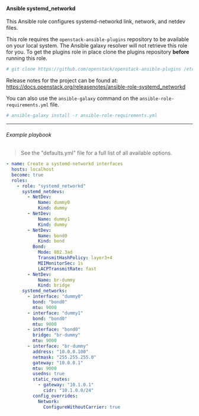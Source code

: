 #### Ansible systemd_networkd

This Ansible role configures systemd-networkd link, network, and netdev files.

This role requires the ``openstack-ansible-plugins`` repository to be available
on your local system. The Ansible galaxy resolver will not retrieve this role
for you. To get the plugins role in place clone the plugins repository
**before** running this role.

``` bash
# git clone https://github.com/openstack/openstack-ansible-plugins /etc/ansible/roles/plugins
```
Release notes for the project can be found at:
  https://docs.openstack.org/releasenotes/ansible-role-systemd_networkd

You can also use the ``ansible-galaxy`` command on the ``ansible-role-requirements.yml`` file.

``` bash
# ansible-galaxy install -r ansible-role-requirements.yml
```

----

###### Example playbook

> See the "defaults.yml" file for a full list of all available options.

``` yaml
- name: Create a systemd-networkd interfaces
  hosts: localhost
  become: true
  roles:
    - role: "systemd_networkd"
      systemd_netdevs:
        - NetDev:
            Name: dummy0
            Kind: dummy
        - NetDev:
            Name: dummy1
            Kind: dummy
        - NetDev:
            Name: bond0
            Kind: bond
          Bond:
            Mode: 802.3ad
            TransmitHashPolicy: layer3+4
            MIIMonitorSec: 1s
            LACPTransmitRate: fast
        - NetDev:
            Name: br-dummy
            Kind: bridge
      systemd_networks:
        - interface: "dummy0"
          bond: "bond0"
          mtu: 9000
        - interface: "dummy1"
          bond: "bond0"
          mtu: 9000
        - interface: "bond0"
          bridge: "br-dummy"
          mtu: 9000
        - interface: "br-dummy"
          address: "10.0.0.100"
          netmask: "255.255.255.0"
          gateway: "10.0.0.1"
          mtu: 9000
          usedns: true
          static_routes:
            - gateway: "10.1.0.1"
              cidr: "10.1.0.0/24"
          config_overrides:
            Network:
              ConfigureWithoutCarrier: true
```

